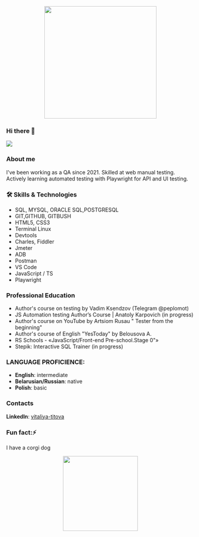 <div id="header" align="center">
  <img src="https://media4.giphy.com/media/v1.Y2lkPTc5MGI3NjExOWJ5cmRsZmp4OHdobHM3aDZ2b3U3b2hnZDV5YjMyZHdmdWlzdnZtbiZlcD12MV9pbnRlcm5hbF9naWZfYnlfaWQmY3Q9Zw/XoOJT6dreVf1OdxW3t/giphy.gif" width="300"/>
</div>

### Hi there 👋

[![](https://www.codewars.com/users/Vitaliya-Titova/badges/large?theme=light)](https://www.codewars.com/users/Vitaliya-Titova)   

### About me
I've been working as a QA since 2021. Skilled at web manual testing. Actively learning automated testing with Playwright for API and UI testing.
### :hammer_and_wrench: Skills & Technologies
- SQL, MYSQL, ORACLE SQL,POSTGRESQL
- GIT,GITHUB, GITBUSH
- HTML5, CSS3
- Terminal Linux
- Devtools
- Charles, Fiddler
- Jmeter
- ADB
- Postman
- VS Code
- JavaScript / TS
- Playwright
<!---
### :fire: My Stats :
[![GitHub Streak](http://github-readme-streak-stats.herokuapp.com?user=Vitaliya-Titova&theme=dark&background=fff)](https://git.io/streak-stats)
  
[![Top Langs](https://github-readme-stats.vercel.app/api/top-langs/?username=Vitaliya-Titova&layout=compact&theme=vision-friendly-white)](https://github.com/anuraghazra/github-readme-stats)
-->

### Professional Education
- Author's course on testing by Vadim Ksendzov (Telegram @peplomot)
- JS Automation testing Author’s Course | Anatoly Karpovich (in progress)
- Author's course on YouTube by Artsiom Rusau " Tester from the beginning"
- Author's course of English "YesToday" by Belousova A.
- RS Schools - «JavaScript/Front-end Pre-school.Stage 0"» 
- Stepik: Interactive SQL Trainer (in progress)


### LANGUAGE PROFICIENCE:
- **English**: intermediate
- **Belarusian/Russian**: native
- **Polish**: basic

### Contacts

__LinkedIn__: [vitaliya-titova](https://www.linkedin.com/in/vitaliya-titova)

 ### Fun fact:⚡
 I have a corgi dog 


<div id="header" align="center">
  <img src="https://media.giphy.com/media/0yOIUXX51I4sZ93oRL/giphy.gif" width="200"/>
</div>
<!---
- 🔭 I’m currently working on ...
- 🌱 I’m currently learning ...
- 👯 I’m looking to collaborate on ...
- 🤔 I’m looking for help with ...
- 💬 Ask me about ...
- 📫 How to reach me: ...
- 😄 Pronouns: ...
- ⚡ Fun fact: ...
-->

